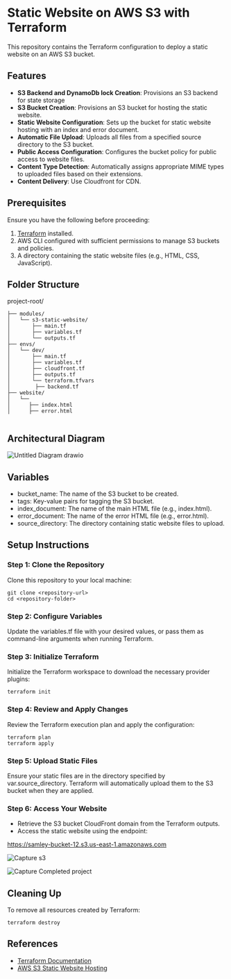 # Static Website on AWS S3 with Terraform

This repository contains the Terraform configuration to deploy a static website on an AWS S3 bucket.

## Features
- **S3 Backend and DynamoDb lock Creation**: Provisions an S3  backend for state storage
- **S3 Bucket Creation**: Provisions an S3 bucket for hosting the static website.
- **Static Website Configuration**: Sets up the bucket for static website hosting with an index and error document.
- **Automatic File Upload**: Uploads all files from a specified source directory to the S3 bucket.
- **Public Access Configuration**: Configures the bucket policy for public access to website files.
- **Content Type Detection**: Automatically assigns appropriate MIME types to uploaded files based on their extensions.
- **Content Delivery**: Use Cloudfront for CDN.


## Prerequisites
Ensure you have the following before proceeding:
1. [Terraform](https://www.terraform.io/downloads.html) installed.
2. AWS CLI configured with sufficient permissions to manage S3 buckets and policies.
3. A directory containing the static website files (e.g., HTML, CSS, JavaScript).

## Folder Structure

project-root/
```
├── modules/
│   └── s3-static-website/
│       ├── main.tf
│       ├── variables.tf
│       └── outputs.tf
├── envs/
│   └── dev/
│       ├── main.tf
│       ├── variables.tf
│       ├── cloudfront.tf
│       ├── outputs.tf
│       └── terraform.tfvars
│        ├── backend.tf
├── website/
│   └──
│      ├── index.html
│      ├── error.html
       
```

## Architectural Diagram
![Untitled Diagram drawio](https://github.com/user-attachments/assets/2cb26eb5-51d4-485e-ab50-dc7a92b02e39)





## Variables
- bucket_name: The name of the S3 bucket to be created.
- tags: Key-value pairs for tagging the S3 bucket.
- index_document: The name of the main HTML file (e.g., index.html).
- error_document: The name of the error HTML file (e.g., error.html).
- source_directory: The directory containing static website files to upload.

## Setup Instructions

### Step 1: Clone the Repository
Clone this repository to your local machine:

```
git clone <repository-url>
cd <repository-folder>

```

### Step 2: Configure Variables
Update the variables.tf file with your desired values, or pass them as command-line arguments when running Terraform.

### Step 3: Initialize Terraform
Initialize the Terraform workspace to download the necessary provider plugins:

```
terraform init
```

### Step 4: Review and Apply Changes
Review the Terraform execution plan and apply the configuration:

```
terraform plan
terraform apply
```

### Step 5: Upload Static Files
Ensure your static files are in the directory specified by var.source_directory. Terraform will automatically upload them to the S3 bucket when they are applied.

### Step 6: Access Your Website
- Retrieve the S3 bucket  CloudFront domain from the Terraform outputs.
- Access the static website using the endpoint:
  
https://samley-bucket-12.s3.us-east-1.amazonaws.com


![Capture  s3](https://github.com/user-attachments/assets/2f70aceb-4d2b-4610-9622-0b6cc16d9715)


![Capture  Completed project](https://github.com/user-attachments/assets/c03564da-9bc9-4649-9f46-6077e762bcdb)



## Cleaning Up
To remove all resources created by Terraform:
```
terraform destroy
```

## References
- [Terraform Documentation](https://developer.hashicorp.com/terraform/docs)
- [AWS S3 Static Website Hosting](https://docs.aws.amazon.com/AmazonS3/latest/dev/WebsiteHosting.html)
